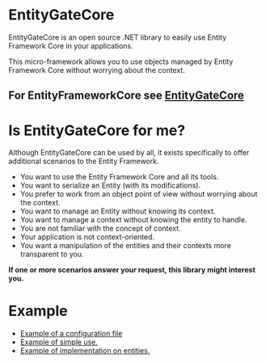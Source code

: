 # EntityGateCore
EntityGateCore is an open source .NET library to easily use Entity Framework Core in your applications.

This micro-framework allows you to use objects managed by Entity Framework Core without worrying about the context.

## For EntityFrameworkCore see [EntityGateCore](https://github.com/MetallicBlueDev/EntityGateCore)

# Is EntityGateCore for me?
Although EntityGateCore can be used by all, it exists specifically to offer additional scenarios to the Entity Framework.

- You want to use the Entity Framework Core and all its tools.
- You want to serialize an Entity (with its modifications).
- You prefer to work from an object point of view without worrying about the context.
- You want to manage an Entity without knowing its context.
- You want to manage a context without knowing the entity to handle.
- You are not familiar with the concept of context.
- Your application is not context-oriented.
- You want a manipulation of the entities and their contexts more transparent to you.

__If one or more scenarios answer your request, this library might interest you.__

# Example

* [Example of a configuration file](MetallicBlueDev.EntityGateCore/MetallicBlueDev.Sample.EntityGateCore/App.config)
* [Example of simple use.](MetallicBlueDev.EntityGateCore/MetallicBlueDev.Sample.EntityGateCore/BasicSample.cs)
* [Example of implementation on entities.](MetallicBlueDev.EntityGateCore/MetallicBlueDev.Sample.Data/SampleEntity1.Interface.cs)
